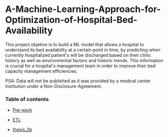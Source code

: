 # A-Machine-Learning-Approach-for-Optimization-of-Hospital-Bed-Availability

This project objetive is to build a ML model that allows a hospital to understand its bed availability at a certain point in time, by predicting when currently hospitalized patient's will be discharged based on their clinic history as well as environmental factors and historic trends. This  information is crucial for a hospital's management team in order to improve their bed capacity management efficiencies.

PSA: Data will not be published as it was provided by a medical center institution under a Non-Disclosure-Agreement. 

### Table of contents

* [Pre-work](https://github.com/josedallavia/A-Machine-Learning-Approach-for-Prediction-of-Hospital-Bed-Availability/tree/master/Pre-work)

* [ETL](https://github.com/josedallavia/A-Machine-Learning-Approach-for-Prediction-of-Hospital-Bed-Availability/blob/master/etl.py)

* [thesis_lib](https://github.com/josedallavia/A-Machine-Learning-Approach-for-Prediction-of-Hospital-Bed-Availability/tree/master/thesis_lib)
